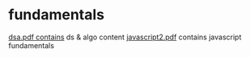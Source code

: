 # fundamentals
[dsa.pdf contains](https://github.com/my-code-journey/fundamentals/blob/main/dsa.pdf) ds & algo content
[javascript2.pdf](https://github.com/my-code-journey/fundamentals/blob/main/javascript2.pdf) contains javascript fundamentals
